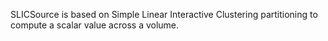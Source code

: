 SLICSource is based on Simple Linear Interactive Clustering partitioning to compute a scalar value across a volume.
